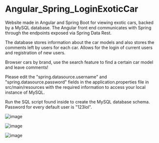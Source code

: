 # Angular_Spring_LoginExoticCar
Website made in Angular and Spring Boot for viewing exotic cars, backed by a MySQL database. The Angular front end communicates with Spring through the endpoints exposed via Spring Data Rest.

The database stores information about the car models and also stores the comments left by users for each car. Allows for the login of current users and registration of new users.

Browser cars by brand, use the search feature to find a certain car model and leave comments!

Please edit the "spring.datasource.username" and "spring.datasource.password" fields in the application.properties file in src/main/resources with the required information to access your local instance of MySQL.

Run the SQL script found inside to create the MySQL database schema. Password for every default user is "123lol".

![image](https://user-images.githubusercontent.com/61985975/80981139-74087e00-8e21-11ea-8e5a-2f030f36fa82.png)


![image](https://user-images.githubusercontent.com/61985975/80981990-95b63500-8e22-11ea-992d-6f24f3a154d4.png)

![image](https://user-images.githubusercontent.com/61985975/80984118-59d09f00-8e25-11ea-9975-0f0c4e11a5ff.png)
